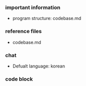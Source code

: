 ### important information
- program structure: codebase.md

### reference files
- codebase.md

### chat
- Defualt language: korean

### code block